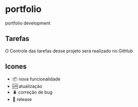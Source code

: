 # portfolio

portfolio development

## Tarefas

O Controle das tarefas desse projeto será realizado no GitHub
## Icones

- :package: nova funcionalidade
- :up: atualização
- :beetle: correção de bug
- :checkered_flag: release